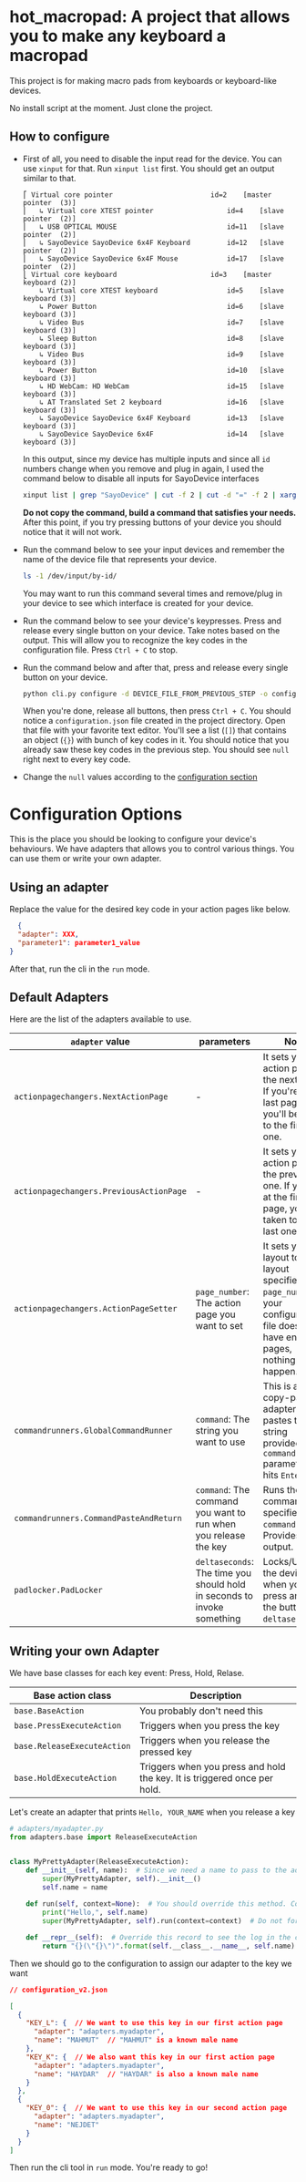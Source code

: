 # hot_macropad: A project that allows you to make any keyboard a macropad

This project is for making macro pads from keyboards or keyboard-like devices.

No install script at the moment. Just clone the project.


## How to configure

- First of all, you need to disable the input read for the device.
  You can use `xinput` for that.
  Run `xinput list` first.
  You should get an output similar to that.
  ```
  ⎡ Virtual core pointer                    	id=2	[master pointer  (3)]
  ⎜   ↳ Virtual core XTEST pointer              	id=4	[slave  pointer  (2)]
  ⎜   ↳ USB OPTICAL MOUSE                       	id=11	[slave  pointer  (2)]
  ⎜   ↳ SayoDevice SayoDevice 6x4F Keyboard     	id=12	[slave  pointer  (2)]
  ⎜   ↳ SayoDevice SayoDevice 6x4F Mouse        	id=17	[slave  pointer  (2)]
  ⎣ Virtual core keyboard                   	id=3	[master keyboard (2)]
      ↳ Virtual core XTEST keyboard             	id=5	[slave  keyboard (3)]
      ↳ Power Button                            	id=6	[slave  keyboard (3)]
      ↳ Video Bus                               	id=7	[slave  keyboard (3)]
      ↳ Sleep Button                            	id=8	[slave  keyboard (3)]
      ↳ Video Bus                               	id=9	[slave  keyboard (3)]
      ↳ Power Button                            	id=10	[slave  keyboard (3)]
      ↳ HD WebCam: HD WebCam                    	id=15	[slave  keyboard (3)]
      ↳ AT Translated Set 2 keyboard            	id=16	[slave  keyboard (3)]
      ↳ SayoDevice SayoDevice 6x4F Keyboard     	id=13	[slave  keyboard (3)]
      ↳ SayoDevice SayoDevice 6x4F              	id=14	[slave  keyboard (3)]
  ``` 

  In this output, since my device has multiple inputs and since all `id` numbers change when you remove and plug in again, I used the command below to disable all inputs for SayoDevice interfaces
  ```bash
  xinput list | grep "SayoDevice" | cut -f 2 | cut -d "=" -f 2 | xargs -I% xinput disable %
  ```
  **Do not copy the command, build a command that satisfies your needs.**
  After this point, if you try pressing buttons of your device you should notice that it will not work.

- Run the command below to see your input devices and remember the name of the device file that represents your device.
  ```bash
  ls -1 /dev/input/by-id/
  ```
  You may want to run this command several times and remove/plug in your device to see which interface is created for your device.
- Run the command below to see your device's keypresses.
  Press and release every single button on your device.
  Take notes based on the output.
  This will allow you to recognize the key codes in the configuration file.
  Press `Ctrl + C` to stop.

- Run the command below and after that, press and release every single button on your device.
  ```bash
  python cli.py configure -d DEVICE_FILE_FROM_PREVIOUS_STEP -o configuration.json
  ```

  When you're done, release all buttons, then press `Ctrl + C`.
  You should notice a `configuration.json` file created in the project directory.
  Open that file with your favorite text editor.
  You'll see a list (`[]`) that contains an object (`{}`) with bunch of key codes in it.
  You should notice that you already saw these key codes in the previous step.
  You should see `null` right next to every key code.

- Change the `null` values according to the [configuration section](#configuration-options)


# Configuration Options

This is the place you should be looking to configure your device's behaviours.
We have adapters that allows you to control various things.
You can use them or write your own adapter.

## Using an adapter

Replace the value for the desired key code in your action pages like below.

```json
  {
  "adapter": XXX,
  "parameter1": parameter1_value
}
```

After that, run the cli in the `run` mode.


## Default Adapters

Here are the list of the adapters available to use.

| `adapter` value | parameters | Note |
|-----------------|------------|------|
| `actionpagechangers.NextActionPage` | - | It sets your action page to the next one. If you're at the last page, you'll be taken to the first one. |
| `actionpagechangers.PreviousActionPage` | - | It sets your action page to the previous one. If you're at the first page, you'll be taken to the last one. |
| `actionpagechangers.ActionPageSetter` | `page_number`: The action page you want to set | It sets your layout to the layout specified with `page_number`. If your configuration file does not have enough pages, nothing will happen. |
| `commandrunners.GlobalCommandRunner` | `command`: The string you want to use | This is a copy-paste adapter. It pastes the string provided with `command` parameter and hits `Enter`. |
| `commandrunners.CommandPasteAndReturn` | `command`: The command you want to run when you release the key | Runs the command specified as `command`. Provides no output. |
| `padlocker.PadLocker` | `deltaseconds`: The time you should hold in seconds to invoke something | Locks/Unlocks the device when you press and hold the button for `deltaseconds`. |

## Writing your own Adapter

We have base classes for each key event: Press, Hold, Relase.

| Base action class | Description |
|-------------------|-------------|
| `base.BaseAction` | You probably don't need this |
| `base.PressExecuteAction` | Triggers when you press the key |
| `base.ReleaseExecuteAction` | Triggers when you release the pressed key |
| `base.HoldExecuteAction` | Triggers when you press and hold the key. It is triggered once per hold. |

Let's create an adapter that prints `Hello, YOUR_NAME` when you release a key

```python
# adapters/myadapter.py
from adapters.base import ReleaseExecuteAction


class MyPrettyAdapter(ReleaseExecuteAction):
    def __init__(self, name):  # Since we need a name to pass to the adapter
        super(MyPrettyAdapter, self).__init__()
        self.name = name
    
    def run(self, context=None):  # You should override this method. Context is the state of macropad
        print("Hello,", self.name)
        super(MyPrettyAdapter, self).run(context=context)  # Do not forget this line.

    def __repr__(self):  # Override this record to see the log in the cli output.
        return "{}(\"{}\")".format(self.__class__.__name__, self.name)
```

Then we should go to the configuration to assign our adapter to the key we want

```json
// configuration_v2.json

[
  {
    "KEY_L": {  // We want to use this key in our first action page
      "adapter": "adapters.myadapter",
      "name": "MAHMUT"  // "MAHMUT" is a known male name
    },
    "KEY_K": {  // We also want this key in our first action page
      "adapter": "adapters.myadapter",
      "name": "HAYDAR"  // "HAYDAR" is also a known male name
    }
  },
  {
    "KEY_0": {  // We want to use this key in our second action page
      "adapter": "adapters.myadapter",
      "name": "NEJDET"
    }
  }
]
```

Then run the cli tool in `run` mode. You're ready to go!